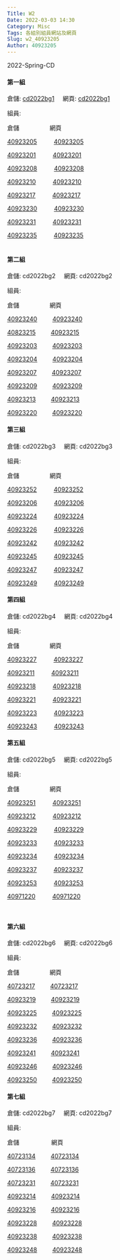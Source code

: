```yaml
---
Title: W2
Date: 2022-03-03 14:30
Category: Misc
Tags: 各組別組員網站及網頁
Slug: w2_40923205
Author: 40923205
---
```


2022-Spring-CD


<!-- PELICAN_END_SUMMARY -->

<h4><span>第一組</span></h4>
<p><span>倉儲: <a href="https://github.com/40923205/cd2022bg1">cd2022bg1</a>&nbsp; &nbsp; &nbsp;</span><span>網頁: <a href="https://40923205.github.io/cd2022bg1/content/index.html">cd2022bg1</a></span></p>
<p>組員:</p>
<p style="text-align: left;">倉儲&nbsp; &nbsp; &nbsp; &nbsp; &nbsp; &nbsp; &nbsp; &nbsp; &nbsp; <span>網頁</span></p>
<p><a href="https://github.com/40923205/cd2022">40923205</a>&nbsp; &nbsp; &nbsp; &nbsp; &nbsp;&nbsp;<a href="https://40923205.github.io/cd2022/content/index.html">40923205</a></p>
<p><a href="https://github.com/40923201/cd2022">40923201</a>&nbsp; &nbsp; &nbsp; &nbsp; &nbsp; <a href="https://40923201.github.io/cd2022/content/index.html">40923201</a></p>
<p><a href="https://github.com/nfu40923208/cd2022">40923208</a>&nbsp; &nbsp; &nbsp; &nbsp; &nbsp; <a href="https://nfu40923208.github.io/cd2022/content/index.html">40923208</a></p>
<p><a href="https://github.com/40923210/cd2022">40923210</a>&nbsp; &nbsp; &nbsp; &nbsp; &nbsp; <a href="https://40923210.github.io/cd2022/content/index.html">40923210</a></p>
<p><a href="https://github.com/40923217/cd2022">40923217</a>&nbsp; &nbsp; &nbsp; &nbsp; &nbsp; <a href="https://40923217.github.io/cd2022/content/index.html">40923217</a></p>
<p><a href="https://github.com/40923230/cd2022">40923230</a>&nbsp; &nbsp; &nbsp; &nbsp; &nbsp; <a href="https://40923230.github.io/cd2022/content/index.html">40923230</a></p>
<p><a href="https://github.com/40923231/cd2022">40923231</a>&nbsp; &nbsp; &nbsp; &nbsp; &nbsp; <a href="https://40923231.github.io/cd2022/content/index.html">40923231</a></p>
<p><a href="https://github.com/40923235/cd2022">40923235</a>&nbsp; &nbsp; &nbsp; &nbsp; &nbsp; <a href="https://40923235.github.io/cd2022/content/index.html">40923235</a></p>
<h4><br>第二組</h4>
<p><span>倉儲:&nbsp;cd2022bg2&nbsp; &nbsp; &nbsp;</span><span>網頁:<span>&nbsp;cd2022bg2</span></span></p>
<p><span><span>組員:</span></span></p>
<p><span><span>倉儲&nbsp; &nbsp; &nbsp; &nbsp; &nbsp; &nbsp; &nbsp; &nbsp; &nbsp; <span>網頁</span></span></span></p>
<p><span><span><span><a href="https://github.com/40923240/cd2022">40923240</a> &nbsp; &nbsp; &nbsp; &nbsp; <a href="https://40923240.github.io/cd2022/content/index.html">40923240</a></span></span></span></p>
<p><span><span><span><a href="https://github.com/40823215/cd2022">40823215</a> &nbsp; &nbsp; &nbsp; &nbsp; <a href="https://40823215.github.io/cd2022/content/index.html">40923215</a></span></span></span></p>
<p><span><span><span><a href="https://github.com/youshin40923203/cd2022">40923203</a> &nbsp; &nbsp; &nbsp; &nbsp; <a href="https://youshin40923203.github.io/cd2022/content/index.html">40923203</a></span></span></span></p>
<p><span><span><span><a href="https://github.com/40923204/cd2022">40923204</a> &nbsp; &nbsp; &nbsp; &nbsp; <a href="https://40923204.github.io/cd2022/content/index.html">40923204</a></span></span></span></p>
<p><span><span><span><a href="https://github.com/40923207/cd2022">40923207</a> &nbsp; &nbsp; &nbsp; &nbsp; <a href="https://40923207.github.io/cd2022/content/index.html">40923207</a></span></span></span></p>
<p><span><span><span><a href="https://github.com/nfu40923209/cd2022">40923209</a> &nbsp; &nbsp; &nbsp; &nbsp; <a href="https://nfu40923209.github.io/cd2022/content/index.html">40923209</a></span></span></span></p>
<p><span><span><span><a href="https://github.com/40923213/cd2022">40923213</a> &nbsp; &nbsp; &nbsp; &nbsp; <a href="https://40923213.github.io/cd2022/content/index.html">40923213</a></span></span></span></p>
<p><span><span><span><a href="https://github.com/40923220/cd2022">40923220</a> &nbsp; &nbsp; &nbsp; &nbsp; <a href="https://40923220.github.io/cd2022/content/index.html">40923220</a></span></span></span></p>
<p><span><span><span></span></span></span></p>
<h4><span><span><span>第三組</span></span></span></h4>
<p><span><span><span>倉儲:&nbsp;cd2022bg3&nbsp; &nbsp; &nbsp;<span>網頁:<span>&nbsp;cd2022bg3</span></span></span></span></span></p>
<p><span><span><span><span><span>組員:</span></span></span></span></span></p>
<p><span>倉儲&nbsp; &nbsp; &nbsp; &nbsp; &nbsp; &nbsp; &nbsp; &nbsp; &nbsp; <span>網頁</span></span></p>
<p><span><a href="https://github.com/40923252/cd2022">40923252</a>&nbsp; &nbsp; &nbsp; &nbsp; &nbsp; <a href="https://40923252.github.io/cd2022/content/index.html">40923252</a></span></p>
<p><span><a href="https://github.com/40923206-1/cd2022">40923206</a> &nbsp; &nbsp; &nbsp; &nbsp;&nbsp; <a href="https://40923206-1.github.io/cd2022/content/index.html">40923206</a></span></p>
<p><span><a href="https://github.com/s40923224/cd2022">40923224</a> &nbsp; &nbsp;&nbsp;&nbsp;&nbsp; &nbsp; <a href="https://s40923224.github.io/cd2022/content/index.html">40923224</a></span></p>
<p><span><a href="https://github.com/40923226/cd2022">40923226</a> &nbsp; &nbsp; &nbsp; &nbsp; &nbsp;<a href="https://40923226.github.io/cd2022/content/index.html">40923226</a></span></p>
<p><span><a href="https://github.com/40923242/cd2022">40923242</a> &nbsp; &nbsp; &nbsp; &nbsp; &nbsp;<a href="https://40923242.github.io/cd2022/content/index.html">40923242</a></span></p>
<p><span><a href="https://github.com/40923245-1/cd2022">40923245</a> &nbsp; &nbsp; &nbsp; &nbsp;&nbsp;&nbsp;<a href="https://40923245-1.github.io/cd2022/content/index.html">40923245</a></span></p>
<p><span><a href="https://github.com/40923247/cd2022">40923247</a> &nbsp; &nbsp; &nbsp; &nbsp; &nbsp;<a href="https://40923247.github.io/cd2022/content/index.html">40923247</a></span></p>
<p><span><a href="https://github.com/40923249-1/cd2022">40923249</a> &nbsp; &nbsp; &nbsp; &nbsp; &nbsp;<a href="https://40923249-1.github.io/cd2022/content/index.html">40923249</a></span></p>
<p><span></span></p>
<h4><span>第四組</span></h4>
<p><span>倉儲:&nbsp;cd2022bg4&nbsp; &nbsp; &nbsp;網頁:&nbsp;cd2022bg4</span></p>
<p><span><span><span><span><span>組員:</span></span></span></span></span></p>
<p><span>倉儲&nbsp; &nbsp; &nbsp; &nbsp; &nbsp; &nbsp; &nbsp; &nbsp; &nbsp; <span>網頁</span></span></p>
<p><span></span><a href="https://github.com/40923227/cd2022">40923227</a>&nbsp; &nbsp; &nbsp; &nbsp; &nbsp; <a href="https://40923227.github.io/cd2022/content/index.html">40923227</a></p>
<p><a href="https://github.com/a40923211/cd2022">40923211</a>&nbsp; &nbsp; &nbsp; &nbsp; &nbsp; <a href="https://a40923211.github.io/cd2022/content/index.html">40923211</a></p>
<p><a href="https://github.com/40923218/cd2022">40923218</a>&nbsp; &nbsp; &nbsp; &nbsp; &nbsp; <a href="https://40923218.github.io/cd2022/content/index.html">40923218</a></p>
<p><a href="https://github.com/40923221/cd2022">40923221</a>&nbsp; &nbsp; &nbsp; &nbsp; &nbsp; <a href="https://40923221.github.io/cd2022/content/index.html">40923221</a></p>
<p><a href="https://github.com/40923223/cd2022">40923223</a>&nbsp; &nbsp; &nbsp; &nbsp; &nbsp; <a href="https://40923223.github.io/cd2022/content/index.html">40923223</a></p>
<p><a href="https://github.com/40923243/cd2022">40923243</a>&nbsp; &nbsp; &nbsp; &nbsp; &nbsp; <a href="https://40923243.github.io/cd2022/content/index.html">40923243</a></p>
<p><span></span></p>
<h4><span>第五組</span></h4>
<p><span>倉儲:&nbsp;cd2022bg5&nbsp; &nbsp; &nbsp;網頁:&nbsp;cd2022bg5</span></p>
<p><span><span><span><span><span>組員:</span></span></span></span></span></p>
<p><span>倉儲&nbsp; &nbsp; &nbsp; &nbsp; &nbsp; &nbsp; &nbsp; &nbsp; &nbsp; <span>網頁</span></span></p>
<p><span></span><a href="https://github.com/40923251/cd2022">40923251</a>&nbsp; &nbsp; &nbsp; &nbsp; &nbsp; <a href="https://40923251.github.io/cd2022/content/index.html">40923251</a></p>
<p><a href="https://github.com/40923212/cd2022">40923212</a>&nbsp; &nbsp; &nbsp; &nbsp; &nbsp; <a href="https://40923212.github.io/cd2022/content/index.html">40923212</a></p>
<p><a href="https://github.com/40923229/cd2022">40923229</a>&nbsp; &nbsp; &nbsp; &nbsp; &nbsp; <a href="https://40923229.github.io/cd2022/content/index.html">40923229</a></p>
<p><a href="https://github.com/40923233/cd2022">40923233</a>&nbsp; &nbsp; &nbsp; &nbsp; &nbsp; <a href="https://40923233.github.io/cd2022/content/index.html">40923233</a></p>
<p><a href="https://github.com/40923234/cd2022">40923234</a>&nbsp; &nbsp; &nbsp; &nbsp; &nbsp; <a href="https://40923234.github.io/cd2022/content/index.html">40923234</a></p>
<p><a href="https://github.com/40923237/cd2022">40923237</a>&nbsp; &nbsp; &nbsp; &nbsp; &nbsp; <a href="https://40923237.github.io/cd2022/content/index.html">40923237</a></p>
<p><a href="https://github.com/40923253/cd2022">40923253</a>&nbsp; &nbsp; &nbsp; &nbsp; &nbsp; <a href="https://40923253.github.io/cd2022/content/index.html">40923253</a></p>
<p><a href="https://github.com/40971220/cd2022">40971220</a>&nbsp; &nbsp; &nbsp; &nbsp; &nbsp; <a href="https://40971220.github.io/cd2022/content/index.html">40971220</a></p>
<p><span>&nbsp;</span></p>
<h4><span>第六組</span></h4>
<p><span>倉儲:&nbsp;cd2022bg6&nbsp; &nbsp; &nbsp;網頁:&nbsp;cd2022bg6</span></p>
<p><span><span><span><span><span>組員:</span></span></span></span></span></p>
<p><span>倉儲&nbsp; &nbsp; &nbsp; &nbsp; &nbsp; &nbsp; &nbsp; &nbsp; &nbsp; <span>網頁</span></span></p>
<p><span></span><a href="https://github.com/40723217/cd2022">40723217</a> &nbsp; &nbsp; &nbsp; &nbsp; <a href="https://40723217.github.io/cd2022/content/index.html">40723217</a></p>
<p><a href="https://github.com/nfu40923219/cd2022">40923219</a> &nbsp; &nbsp; &nbsp; &nbsp;&nbsp;<a href="https://nfu40923219.github.io/cd2022/content/index.html"><span>40923219</span></a></p>
<p><a href="https://github.com/40923225/cd2022">40923225</a> &nbsp; &nbsp; &nbsp; &nbsp; <a href="https://40923225.github.io/cd2022/content/index.html">40923225</a></p>
<p><a href="https://github.com/40923232/cd2022">40923232</a> &nbsp; &nbsp; &nbsp; &nbsp; <a href="https://40923232.github.io/cd2022/content/index.html">40923232</a></p>
<p><a href="https://github.com/40923236/cd2022">40923236</a> &nbsp; &nbsp; &nbsp; &nbsp; <a href="https://40923236.github.io/cd2022/content/index.html">40923236</a></p>
<p><a href="https://github.com/40923241/cd2022">40923241</a> &nbsp; &nbsp; &nbsp; &nbsp; <a href="https://40923241.github.io/cd2022/content/index.html">40923241</a></p>
<p><a href="https://github.com/40923246/cd2022">40923246</a> &nbsp; &nbsp; &nbsp; &nbsp; <a href="https://40923246.github.io/cd2022/content/index.html">40923246</a></p>
<p><a href="https://github.com/40923250/cd2022">40923250</a> &nbsp; &nbsp; &nbsp; &nbsp; <a href="https://40923250.github.io/cd2022/content/index.html">40923250</a></p>
<p><span></span></p>
<h4><span>第七組</span></h4>
<p><span>倉儲:&nbsp;cd2022bg7&nbsp; &nbsp; &nbsp;網頁:&nbsp;cd2022bg7</span></p>
<p><span><span><span><span><span>組員:</span></span></span></span></span></p>
<p><span>倉儲&nbsp; &nbsp; &nbsp; &nbsp; &nbsp; &nbsp; &nbsp; &nbsp; &nbsp; &nbsp;網頁</span></p>
<p><span></span><a href="https://github.com/40723134/cd2022">40723134</a> &nbsp; &nbsp; &nbsp; &nbsp; <a href="https://40723134.github.io/cd2022/content/index.html">40723134</a></p>
<p><a href="https://github.com/40723136/cd2022">40723136</a> &nbsp; &nbsp; &nbsp; &nbsp; <a href="https://s40723136.github.io/cd2022/content/index.html">40723136</a></p>
<p><a href="https://github.com/40732331/cd2022">40723231</a> &nbsp; &nbsp; &nbsp; &nbsp; <a href="https://40732331.github.io/cd2022/content/index.html">40723231</a></p>
<p><a href="https://github.com/40923214/cd2022">40923214</a> &nbsp; &nbsp; &nbsp; &nbsp; <a href="https://40923214.github.io/cd2022/content/index.html">40923214</a></p>
<p><a href="https://github.com/40923216/cd2022">40923216</a> &nbsp; &nbsp; &nbsp; &nbsp; <a href="https://40923216.github.io/cd2022/content/index.html">40923216</a></p>
<p><a href="https://github.com/40923228/cd2022">40923228</a> &nbsp; &nbsp; &nbsp; &nbsp; <a href="https://40923228.github.io/cd2022/content/index.html">40923228</a></p>
<p><a href="https://github.com/40923238/cd2022">40923238</a> &nbsp; &nbsp; &nbsp; &nbsp; <a href="https://40923238.github.io/cd2022/content/index.html">40923238</a></p>
<p><a href="https://github.com/40923248/cd2022">40923248</a> &nbsp; &nbsp; &nbsp; &nbsp; <a href="https://40923248.github.io/cd2022/content/index.html">40923248</a></p>
<p><span></span></p>